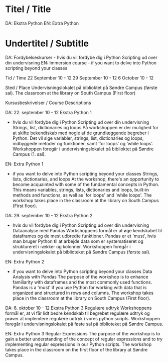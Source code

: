 # Titel / Title
DA:
Ekstra Python
EN:
Extra Python

# Undertitel / Subtitle
DA:
Fordybelseskurser - hvis du vil fordybe dig i Python Scripting ud over din undervisning
EN:
Immersion course - if you want to delve into Python scripting beyond your classes

Tid / Time 
22 September 10 - 12
29 September 10 - 12
6 October 10 - 12

Sted / Place
Undervisningslokalet på biblioktet på Søndre Campus (første sal).
The classroom at the library on South Campus (First floor)


Kursusbeskrivelser / Course Descriptions

DA:
22. september 10 - 12
Ekstra Python 1
- hvis du vil fordybe dig i Python Scripting ud over din undervisning
Strings, list, dictionaries og loops
På workshoppen er der mulighed for at skifte bekendtskab med nogle af de grundlæggende begreber i Python.
Det vil sige variabler, strings, list, dictionaries og loops, indbyggede metoder og funktioner, samt ‘for loops’ og ‘while loops’. 
Workshoppen foregår i undervisningslokalet på biblioktet på Søndre Campus (1. sal).

EN:
Extra Python 1
- if you want to delve into Python scripting beyond your classes
Strings, lists, dictionaries, and loops
At the workshop, there's an opportunity to become acquainted with some of the fundamental concepts in Python.
This means variables, strings, lists, dictionaries and loops, built-in methods and functions, as well as 'for loops' and 'while loops'.
The workshop takes place in the classroom at the library on South Campus (First floor).



DA:
29. september 10 - 12
Ekstra Python 2
- hvis du vil fordybe dig i Python Scripting ud over din undervisning
Dataanalyse med Pandas
Workshoppens formål er at øge kendskabet til dataframes og de mest udbredte funktioner.
Pandas er et 'must', hvis man bruger Python til at arbejde data som er systematiseret og struktureret i rækker og kolonner. 
Workshoppen foregår i undervisningslokalet på biblioteket på Søndre Campus (første sal).

EN:
Extra Python 2
- if you want to delve into Python scripting beyond your classes
Data Analysis with Pandas
The purpose of the workshop is to enhance familiarity with dataframes and the most commonly used functions.
Pandas is a 'must' if you use Python for working with data that is organized and structured in rows and columns.
The workshop takes place in the classroom at the library on South Campus (First floor).


DA:
6. oktober 10 - 12
Ekstra Python 3
Regulære udtryk
Workshoppens formål er, at vi får lidt bedre kendskab til begrebet regulære udtryk og prøver at implemtere regulære udtryk i vores python scripts.
Workshoppen foregår i undervisningslokalet på føste sal på biblioteket på Søndre Campus.

EN:
Extra Python 3
Regular Expressions
The purpose of the workshop is to gain a better understanding of the concept of regular expressions and to try implementing regular expressions in our Python scripts.
The workshop takes place in the classroom on the first floor of the library at Søndre Campus.

